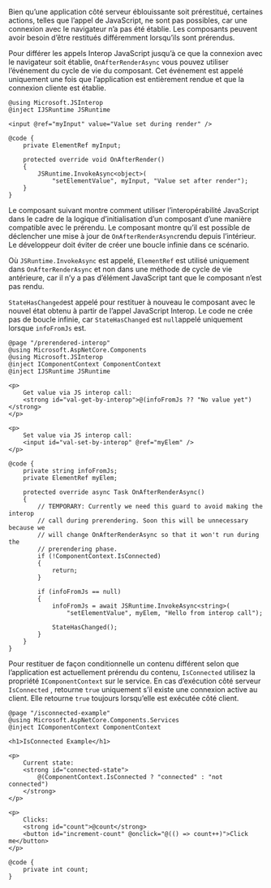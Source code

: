 Bien qu’une application côté serveur éblouissante soit prérestitué, certaines actions, telles que l’appel de JavaScript, ne sont pas possibles, car une connexion avec le navigateur n’a pas été établie. Les composants peuvent avoir besoin d’être restitués différemment lorsqu’ils sont prérendus.

Pour différer les appels Interop JavaScript jusqu’à ce que la connexion avec le navigateur soit établie, `OnAfterRenderAsync` vous pouvez utiliser l’événement du cycle de vie du composant. Cet événement est appelé uniquement une fois que l’application est entièrement rendue et que la connexion cliente est établie.

```cshtml
@using Microsoft.JSInterop
@inject IJSRuntime JSRuntime

<input @ref="myInput" value="Value set during render" />

@code {
    private ElementRef myInput;

    protected override void OnAfterRender()
    {
        JSRuntime.InvokeAsync<object>(
            "setElementValue", myInput, "Value set after render");
    }
}
```

Le composant suivant montre comment utiliser l’interopérabilité JavaScript dans le cadre de la logique d’initialisation d’un composant d’une manière compatible avec le prérendu. Le composant montre qu’il est possible de déclencher une mise à jour de `OnAfterRenderAsync`rendu depuis l’intérieur. Le développeur doit éviter de créer une boucle infinie dans ce scénario.

Où `JSRuntime.InvokeAsync` est appelé, `ElementRef` est utilisé uniquement dans `OnAfterRenderAsync` et non dans une méthode de cycle de vie antérieure, car il n’y a pas d’élément JavaScript tant que le composant n’est pas rendu.

`StateHasChanged`est appelé pour restituer à nouveau le composant avec le nouvel état obtenu à partir de l’appel JavaScript Interop. Le code ne crée pas de boucle infinie, car `StateHasChanged` est `null`appelé uniquement lorsque `infoFromJs` est.

```cshtml
@page "/prerendered-interop"
@using Microsoft.AspNetCore.Components
@using Microsoft.JSInterop
@inject IComponentContext ComponentContext
@inject IJSRuntime JSRuntime

<p>
    Get value via JS interop call:
    <strong id="val-get-by-interop">@(infoFromJs ?? "No value yet")</strong>
</p>

<p>
    Set value via JS interop call:
    <input id="val-set-by-interop" @ref="myElem" />
</p>

@code {
    private string infoFromJs;
    private ElementRef myElem;

    protected override async Task OnAfterRenderAsync()
    {
        // TEMPORARY: Currently we need this guard to avoid making the interop
        // call during prerendering. Soon this will be unnecessary because we
        // will change OnAfterRenderAsync so that it won't run during the
        // prerendering phase.
        if (!ComponentContext.IsConnected)
        {
            return;
        }

        if (infoFromJs == null)
        {
            infoFromJs = await JSRuntime.InvokeAsync<string>(
                "setElementValue", myElem, "Hello from interop call");

            StateHasChanged();
        }
    }
}
```

Pour restituer de façon conditionnelle un contenu différent selon que l’application est actuellement prérendu du contenu, `IsConnected` utilisez la propriété `IComponentContext` sur le service. En cas d’exécution côté serveur `IsConnected` , retourne `true` uniquement s’il existe une connexion active au client. Elle retourne `true` toujours lorsqu’elle est exécutée côté client.

```cshtml
@page "/isconnected-example"
@using Microsoft.AspNetCore.Components.Services
@inject IComponentContext ComponentContext

<h1>IsConnected Example</h1>

<p>
    Current state:
    <strong id="connected-state">
        @(ComponentContext.IsConnected ? "connected" : "not connected")
    </strong>
</p>

<p>
    Clicks:
    <strong id="count">@count</strong>
    <button id="increment-count" @onclick="@(() => count++)">Click me</button>
</p>

@code {
    private int count;
}
```
